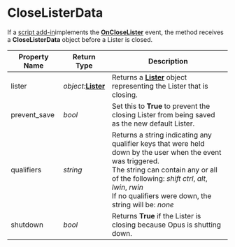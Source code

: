 # CloseListerData

If a [script add-in](/Manual/scripting/script_add-ins/README.md)implements the **[OnCloseLister](../scripting_events/oncloselister.md)** event, the method receives a **CloseListerData** object before a Lister is closed.

| Property Name | Return Type | Description |
| --- | --- | --- |
| lister | *object:***[Lister](lister.md)** | Returns a **[Lister](lister.md)** object representing the Lister that is closing. |
| prevent_save | *bool* | Set this to **True** to prevent the closing Lister from being saved as the new default Lister. |
| qualifiers | *string* | Returns a string indicating any qualifier keys that were held down by the user when the event was triggered.  <br />The string can contain any or all of the following: *shift* *ctrl*, *alt*, *lwin*, *rwin*  <br />If no qualifiers were down, the string will be: *none* |
| shutdown | *bool* | Returns **True** if the Lister is closing because Opus is shutting down. |

